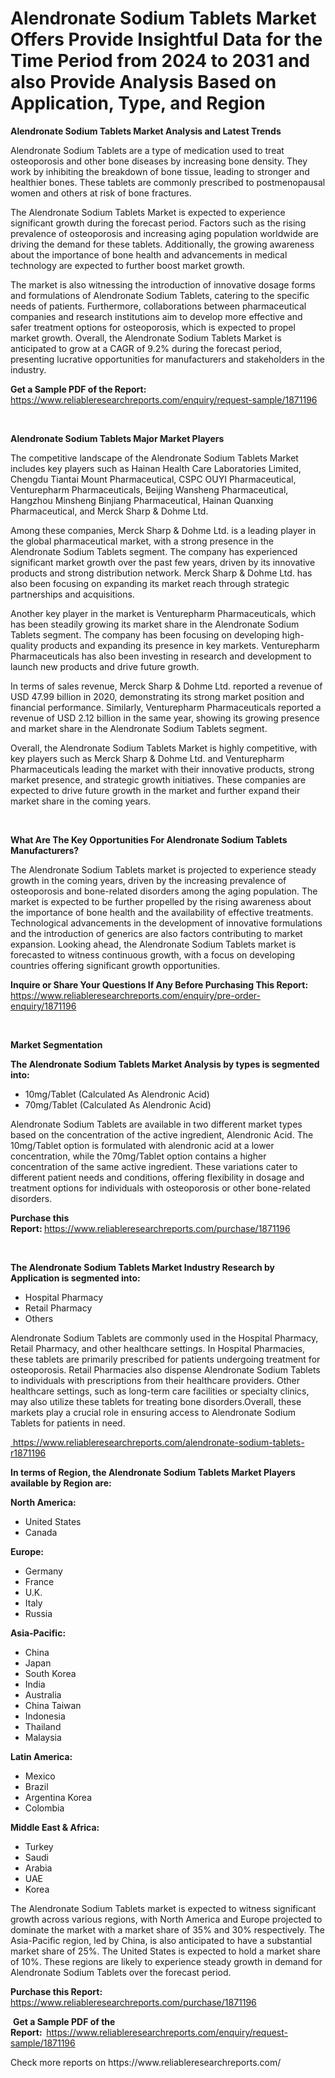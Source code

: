 <p><h1>Alendronate Sodium Tablets Market Offers Provide Insightful Data for the Time Period from 2024 to 2031 and also Provide Analysis Based on Application, Type, and Region</h1></p><p><strong>Alendronate Sodium Tablets Market Analysis and Latest Trends</strong></p>
<p><p>Alendronate Sodium Tablets are a type of medication used to treat osteoporosis and other bone diseases by increasing bone density. They work by inhibiting the breakdown of bone tissue, leading to stronger and healthier bones. These tablets are commonly prescribed to postmenopausal women and others at risk of bone fractures.</p><p>The Alendronate Sodium Tablets Market is expected to experience significant growth during the forecast period. Factors such as the rising prevalence of osteoporosis and increasing aging population worldwide are driving the demand for these tablets. Additionally, the growing awareness about the importance of bone health and advancements in medical technology are expected to further boost market growth.</p><p>The market is also witnessing the introduction of innovative dosage forms and formulations of Alendronate Sodium Tablets, catering to the specific needs of patients. Furthermore, collaborations between pharmaceutical companies and research institutions aim to develop more effective and safer treatment options for osteoporosis, which is expected to propel market growth. Overall, the Alendronate Sodium Tablets Market is anticipated to grow at a CAGR of 9.2% during the forecast period, presenting lucrative opportunities for manufacturers and stakeholders in the industry.</p></p>
<p><strong>Get a Sample PDF of the Report:&nbsp;</strong> <a href="https://www.reliableresearchreports.com/enquiry/request-sample/1871196">https://www.reliableresearchreports.com/enquiry/request-sample/1871196</a></p>
<p>&nbsp;</p>
<p><strong>Alendronate Sodium Tablets Major Market Players</strong></p>
<p><p>The competitive landscape of the Alendronate Sodium Tablets Market includes key players such as Hainan Health Care Laboratories Limited, Chengdu Tiantai Mount Pharmaceutical, CSPC OUYI Pharmaceutical, Venturepharm Pharmaceuticals, Beijing Wansheng Pharmaceutical, Hangzhou Minsheng Binjiang Pharmaceutical, Hainan Quanxing Pharmaceutical, and Merck Sharp & Dohme Ltd.</p><p>Among these companies, Merck Sharp & Dohme Ltd. is a leading player in the global pharmaceutical market, with a strong presence in the Alendronate Sodium Tablets segment. The company has experienced significant market growth over the past few years, driven by its innovative products and strong distribution network. Merck Sharp & Dohme Ltd. has also been focusing on expanding its market reach through strategic partnerships and acquisitions.</p><p>Another key player in the market is Venturepharm Pharmaceuticals, which has been steadily growing its market share in the Alendronate Sodium Tablets segment. The company has been focusing on developing high-quality products and expanding its presence in key markets. Venturepharm Pharmaceuticals has also been investing in research and development to launch new products and drive future growth.</p><p>In terms of sales revenue, Merck Sharp & Dohme Ltd. reported a revenue of USD 47.99 billion in 2020, demonstrating its strong market position and financial performance. Similarly, Venturepharm Pharmaceuticals reported a revenue of USD 2.12 billion in the same year, showing its growing presence and market share in the Alendronate Sodium Tablets segment.</p><p>Overall, the Alendronate Sodium Tablets Market is highly competitive, with key players such as Merck Sharp & Dohme Ltd. and Venturepharm Pharmaceuticals leading the market with their innovative products, strong market presence, and strategic growth initiatives. These companies are expected to drive future growth in the market and further expand their market share in the coming years.</p></p>
<p>&nbsp;</p>
<p><strong>What Are The Key Opportunities For Alendronate Sodium Tablets Manufacturers?</strong></p>
<p><p>The Alendronate Sodium Tablets market is projected to experience steady growth in the coming years, driven by the increasing prevalence of osteoporosis and bone-related disorders among the aging population. The market is expected to be further propelled by the rising awareness about the importance of bone health and the availability of effective treatments. Technological advancements in the development of innovative formulations and the introduction of generics are also factors contributing to market expansion. Looking ahead, the Alendronate Sodium Tablets market is forecasted to witness continuous growth, with a focus on developing countries offering significant growth opportunities.</p></p>
<p><strong>Inquire or Share Your Questions If Any Before Purchasing This Report:</strong> <a href="https://www.reliableresearchreports.com/enquiry/pre-order-enquiry/1871196">https://www.reliableresearchreports.com/enquiry/pre-order-enquiry/1871196</a></p>
<p>&nbsp;</p>
<p><strong>Market Segmentation</strong></p>
<p><strong>The Alendronate Sodium Tablets Market Analysis by types is segmented into:</strong></p>
<p><ul><li>10mg/Tablet (Calculated As Alendronic Acid)</li><li>70mg/Tablet (Calculated As Alendronic Acid)</li></ul></p>
<p><p>Alendronate Sodium Tablets are available in two different market types based on the concentration of the active ingredient, Alendronic Acid. The 10mg/Tablet option is formulated with alendronic acid at a lower concentration, while the 70mg/Tablet option contains a higher concentration of the same active ingredient. These variations cater to different patient needs and conditions, offering flexibility in dosage and treatment options for individuals with osteoporosis or other bone-related disorders.</p></p>
<p><strong>Purchase this Report:&nbsp;</strong><a href="https://www.reliableresearchreports.com/purchase/1871196">https://www.reliableresearchreports.com/purchase/1871196</a></p>
<p>&nbsp;</p>
<p><strong>The Alendronate Sodium Tablets Market Industry Research by Application is segmented into:</strong></p>
<p><ul><li>Hospital Pharmacy</li><li>Retail Pharmacy</li><li>Others</li></ul></p>
<p><p>Alendronate Sodium Tablets are commonly used in the Hospital Pharmacy, Retail Pharmacy, and other healthcare settings. In Hospital Pharmacies, these tablets are primarily prescribed for patients undergoing treatment for osteoporosis. Retail Pharmacies also dispense Alendronate Sodium Tablets to individuals with prescriptions from their healthcare providers. Other healthcare settings, such as long-term care facilities or specialty clinics, may also utilize these tablets for treating bone disorders.Overall, these markets play a crucial role in ensuring access to Alendronate Sodium Tablets for patients in need.</p></p>
<p><a href="https://www.reliableresearchreports.com/alendronate-sodium-tablets-r1871196">&nbsp;https://www.reliableresearchreports.com/alendronate-sodium-tablets-r1871196</a></p>
<p><strong>In terms of Region, the Alendronate Sodium Tablets Market Players available by Region are:</strong></p>
<p>
    <p> <strong> North America: </strong>
        <ul>
            <li>United States</li>
            <li>Canada</li>
        </ul>
        </p> 
    <p> <strong> Europe: </strong>
        <ul>
            <li>Germany</li>
            <li>France</li>
            <li>U.K.</li>
            <li>Italy</li>
            <li>Russia</li>
        </ul>
        </p> 
    <p> <strong> Asia-Pacific: </strong>
        <ul>
            <li>China</li>
            <li>Japan</li>
            <li>South Korea</li>
            <li>India</li>
            <li>Australia</li>
            <li>China Taiwan</li>
            <li>Indonesia</li>
            <li>Thailand</li>
            <li>Malaysia</li>
        </ul>
        </p> 
    <p> <strong> Latin America: </strong>
        <ul>
            <li>Mexico</li>
            <li>Brazil</li>
            <li>Argentina Korea</li>
            <li>Colombia</li>
        </ul>
        </p> 
    <p> <strong> Middle East & Africa: </strong>
        <ul>
            <li>Turkey</li>
            <li>Saudi</li>
            <li>Arabia</li>
            <li>UAE</li>
            <li>Korea</li>
        </ul>
    </p>
    </p>
<p><p>The Alendronate Sodium Tablets market is expected to witness significant growth across various regions, with North America and Europe projected to dominate the market with a market share of 35% and 30% respectively. The Asia-Pacific region, led by China, is also anticipated to have a substantial market share of 25%. The United States is expected to hold a market share of 10%. These regions are likely to experience steady growth in demand for Alendronate Sodium Tablets over the forecast period.</p></p>
<p><strong>Purchase this Report: </strong><a href="https://www.reliableresearchreports.com/purchase/1871196">https://www.reliableresearchreports.com/purchase/1871196</a></p>
<p>&nbsp;<strong>Get a Sample PDF of the Report:&nbsp;&nbsp;</strong><a href="https://www.reliableresearchreports.com/enquiry/request-sample/1871196">https://www.reliableresearchreports.com/enquiry/request-sample/1871196</a></p>
<p><strong></strong></p>
<p>Check more reports on https://www.reliableresearchreports.com/</p>